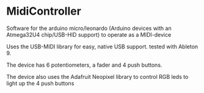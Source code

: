 # MidiController

Software for the arduino micro/leonardo (Arduino devices with an Atmega32U4 chip/USB-HID support) to operate as a MIDI-device

Uses the USB-MIDI library for easy, native USB support. tested with Ableton 9.

The device has 6 potentiometers, a fader and 4 push buttons.

The device also uses the Adafruit Neopixel library to control RGB leds to light up the 4 push buttons
